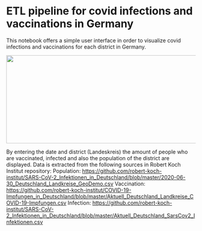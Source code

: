 # ETL pipeline for covid infections and vaccinations in Germany

This notebook offers a simple user interface in order to visualize covid infections and vaccinations for each district in Germany.
<p align="center">
  <img width="625" height="235" src="https://user-images.githubusercontent.com/74857138/129532730-c7a9a593-2d76-4201-8f68-9793b0a00243.png">
</p>

By entering the date and district (Landeskreis) the amount of people who are vaccinated, infected and also the population of the district are displayed. Data is extracted from the following sources in Robert Koch Institut repository:
 Population: https://github.com/robert-koch-institut/SARS-CoV-2_Infektionen_in_Deutschland/blob/master/2020-06-30_Deutschland_Landkreise_GeoDemo.csv
 Vaccination: https://github.com/robert-koch-institut/COVID-19-Impfungen_in_Deutschland/blob/master/Aktuell_Deutschland_Landkreise_COVID-19-Impfungen.csv
 Infection: https://github.com/robert-koch-institut/SARS-CoV-2_Infektionen_in_Deutschland/blob/master/Aktuell_Deutschland_SarsCov2_Infektionen.csv
